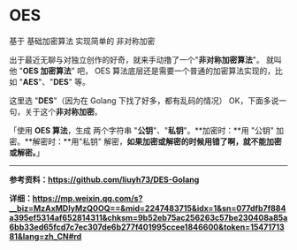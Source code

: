 # OES
基于 基础加密算法 实现简单的 非对称加密

出于最近无聊与对独立创作的好奇，就来手动撸了一个"**非对称加密算法**"。
就叫他 "**OES 加密算法**" 吧，
OES 算法底层还是需要一个普通的加密算法实现的，比如 "**AES**"、"**DES**" 等。

这里选 "**DES**"（因为在 Golang 下找了好多，都有乱码的情况）
OK，下面多说一句，关于这个**非对称加密**。

「使用 **OES 算法**，生成 两个字符串 "**公钥**"、"**私钥**"。**加密时：**用 "公钥" 加密。**解密时：**用"私钥" 解密，**如果加密或解密的时候用错了啊，就不能加密或解密。**」

---
**参考资料：https://github.com/liuyh73/DES-Golang**

**详细：https://mp.weixin.qq.com/s?__biz=MzAxMDIyMzQ0OQ==&mid=2247483715&idx=1&sn=077dfb7f884a395ef5314af652814311&chksm=9b52eb75ac256263c57be230408a85a6bb33ed65fcd7c7ec307de6b277f401995ccee1846600&token=1547171381&lang=zh_CN#rd**
